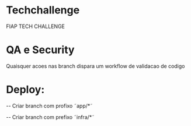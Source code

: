 # Techchallenge
FIAP TECH CHALLENGE

# QA e Security
 Quaisquer acoes nas branch dispara um workflow de validacao de codigo

# Deploy:
 -- Criar branch com profixo ˜app/*˜

  -- Criar branch com prefixo ˜infra/*˜

